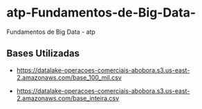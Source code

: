 # atp-Fundamentos-de-Big-Data-
Fundamentos de Big Data  - atp 


## Bases Utilizadas 

- https://datalake-operacoes-comerciais-abobora.s3.us-east-2.amazonaws.com/base_100_mil.csv 

- https://datalake-operacoes-comerciais-abobora.s3.us-east-2.amazonaws.com/base_inteira.csv
